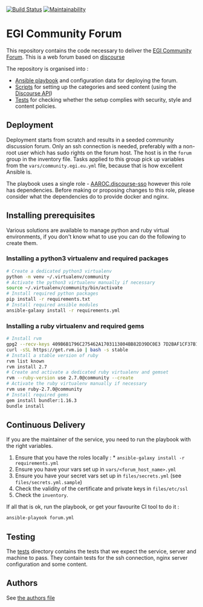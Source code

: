 [![Build Status](https://travis-ci.org/EGI-Foundation/community.egi.eu.svg?branch=master)](https://travis-ci.org/EGI-Foundation/community.egi.eu) [![Maintainability](https://api.codeclimate.com/v1/badges/5f45caa8cebee239d58f/maintainability)](https://codeclimate.com/github/EGI-Foundation/community.egi.eu/maintainability)

# EGI Community Forum

This repository contains the code necessary to deliver the [EGI Community Forum](https://community.egi.eu). This is a web forum based on [discourse](http://discourse.org)

The repository is organised into :

  * [Ansible playbook](community.egi.eu.yml) and configuration data for deploying the forum.
  * [Scripts](scripts/) for setting up the categories and seed content (using the [Discourse API](http://docs.discourse.org/))
  * [Tests](#testing) for checking whether the setup complies with security, style and content policies.

## Deployment

Deployment starts from scratch and results in a seeded community discussion forum. Only an ssh connection is needed, preferably with a non-root user which has sudo rights on the forum host.
The host is in the `forum` group in the inventory file. Tasks applied to this group pick up variables from the `vars/community.egi.eu.yml` file, because that is how excellent Ansible is.

The playbook uses a single role - [AAROC.discourse-sso](https://github.com/AAROC/discourse-sso) however this role has dependencies. Before making or proposing changes to this role, please consider what the dependencies do to provide docker and nginx.

## Installing prerequisites

Various solutions are available to manage python and ruby virtual environments,
if you don't know what to use you can do the following to create them.

### Installing a python3 virtualenv and required packages

```sh
# Create a dedicated python3 virtualenv
python -m venv ~/.virtualenv/community
# Activate the python3 virtualenv manually if necessary
source ~/.virtualenv/community/bin/activate
# Install required python packages
pip install -r requirements.txt
# Install required ansible modules
ansible-galaxy install -r requirements.yml
```

### Installing a ruby virtualenv and required gems

```sh
# Install rvm
gpg2 --recv-keys 409B6B1796C275462A1703113804BB82D39DC0E3 7D2BAF1CF37B13E2069D6956105BD0E739499BDB
curl -sSL https://get.rvm.io | bash -s stable
# Install a stable version of ruby
rvm list known
rvm install 2.7
# Create and activate a dedicated ruby virtualenv and gemset
rvm --ruby-version use 2.7.0@community --create
# Activate the ruby virtualenv manually if necessary
rvm use ruby-2.7.0@community
# Install required gems
gem install bundler:1.16.3
bundle install
```

## Continuous Delivery

If you are the maintainer of the service, you need to run the playbook with the right variables.

  1. Ensure that you have the roles locally :
    * `ansible-galaxy install -r requirements.yml`
  1. Ensure you have your vars set up in `vars/<forum_host_name>.yml`
  1. Ensure you have your secret vars set up in `files/secrets.yml` (see `files/secrets.yml.sample`)
  1. Check the validity of the certificate and private keys in `files/etc/ssl`
  1. Check the `inventory`.

If all that is ok, run the playbook, or get your favourite CI tool to do it :
```sh
ansible-playook forum.yml
```

## Testing

The [tests](tests/README.md) directory contains the tests that we expect the service, server and machine to pass.
They contain tests for the ssh connection, nginx server configuration and some content.

## Authors

See [the authors file](authors.yml)
